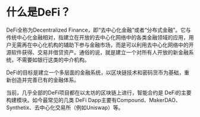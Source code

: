 # 什么是DeFi？

DeFi全称为Decentralized Finance，即“去中心化金融”或者“分布式金融”。它与传统中心化金融相对，指建立在开放的去中心化网络中的各类金融领域的应用，用户无需再在中心化机构的辅助下参与金融市场，而是可以利用去中心化网络中的开源软件获得、交易并借贷资产。通俗的说，就是建立一个对所有人开放的新金融系统，不需要如银行这类的中介机构。

DeFi的目标是建立一个多层面的金融系统，以区块链技术和密码货币为基础，重新创造并完善已有的金融体系。

当前，几乎全部的DeFi项目都在以太坊的区块链上进行，智能合约是 DeFi的主要构建模块。如今最常见的几类 DeFi Dapp主要有Compound、MakerDAO、Synthetix、去中心化交易所（例如Uniswap）等。

